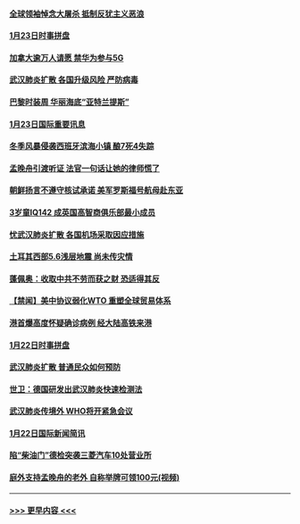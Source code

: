 #### [全球领袖悼念大屠杀 抵制反犹主义恶浪](../pages/prog202/a102759678.md?t=01241322) 
#### [1月23日时事拼盘](../pages/prog202/a102759599.md?t=01241322) 
#### [加拿大逾万人请愿 禁华为参与5G](../pages/prog202/a102759553.md?t=01241322) 
#### [武汉肺炎扩散 各国升级风险 严防病毒](../pages/prog202/a102759400.md?t=01241322) 
#### [巴黎时装周 华丽海底“亚特兰提斯”](../pages/prog202/a102759217.md?t=01241322) 
#### [1月23日国际重要讯息](../pages/prog202/a102759199.md?t=01241322) 
#### [冬季风暴侵袭西班牙滨海小镇 酿7死4失踪](../pages/prog202/a102759119.md?t=01241322) 
#### [孟晚舟引渡听证 法官一句话让她的律师慌了](../pages/prog202/a102759060.md?t=01241322) 
#### [朝鲜扬言不遵守核试承诺 美军罗斯福号航母赴东亚](../pages/prog202/a102759001.md?t=01241322) 
#### [3岁童IQ142 成英国高智商俱乐部最小成员](../pages/prog202/a102758990.md?t=01241322) 
#### [忧武汉肺炎扩散 各国机场采取因应措施](../pages/prog202/a102758911.md?t=01241322) 
#### [土耳其西部5.6浅层地震 尚未传灾情](../pages/prog202/a102758903.md?t=01241322) 
#### [蓬佩奥：收取中共不劳而获之财 恐适得其反](../pages/prog202/a102758889.md?t=01241322) 
#### [【禁闻】美中协议弱化WTO 重塑全球贸易体系](../pages/prog202/a102758790.md?t=01241322) 
#### [港首爆高度怀疑确诊病例 经大陆高铁来港](../pages/prog202/a102758613.md?t=01241322) 
#### [1月22日时事拼盘](../pages/prog202/a102758615.md?t=01241322) 
#### [武汉肺炎扩散 普通民众如何预防](../pages/prog202/a102758504.md?t=01241322) 
#### [世卫：德国研发出武汉肺炎快速检测法](../pages/prog202/a102758495.md?t=01241322) 
#### [武汉肺炎传境外 WHO将开紧急会议](../pages/prog202/a102758437.md?t=01241322) 
#### [1月22日国际新闻简讯](../pages/prog202/a102758231.md?t=01241322) 
#### [陷“柴油门”德检突袭三菱汽车10处营业所](../pages/prog202/a102758165.md?t=01241322) 
#### [庭外支持孟晚舟的老外 自称举牌可领100元(视频)](../pages/prog202/a102758092.md?t=01241322) 

----
#### [ >>> 更早内容 <<< ](../indexes/prog202-earlier.md)
